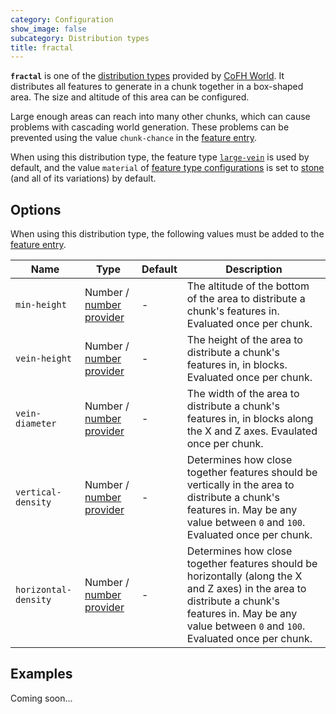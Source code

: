 ```yaml
---
category: Configuration
show_image: false
subcategory: Distribution types
title: fractal
---
```


**`fractal`** is one of the [distribution types](../) provided by [CoFH
World](../../../). It distributes all features to generate in a chunk together
in a box-shaped area. The size and altitude of this area can be configured.

Large enough areas can reach into many other chunks, which can cause problems
with cascading world generation. These problems can be prevented using the value
`chunk-chance` in the [feature entry](../../feature-format/#features).

When using this distribution type, the feature type
[`large-vein`](../../feature-types/large-vein/) is used by default, and the
value `material` of [feature type
configurations](../../feature-format/#feature-type-configuration) is set to
[stone](https://minecraft.gamepedia.com/Stone) (and all of its variations) by
default.


Options
-------

When using this distribution type, the following values must be added to the
[feature entry](../../feature-format/#features).


|Name|Type|Default|Description|
|--- |--- |--- |--- |
|`min-height`|Number / [number provider](../../common-formats/number-provider/)|-|The altitude of the bottom of the area to distribute a chunk's features in. Evaluated once per chunk.|
|`vein-height`|Number / [number provider](../../common-formats/number-provider/)|-|The height of the area to distribute a chunk's features in, in blocks. Evaluated once per chunk.|
|`vein-diameter`|Number / [number provider](../../common-formats/number-provider/)|-|The width of the area to distribute a chunk's features in, in blocks along the X and Z axes. Evaulated once per chunk.|
|`vertical-density`|Number / [number provider](../../common-formats/number-provider/)|-|Determines how close together features should be vertically in the area to distribute a chunk's features in. May be any value between `0` and `100`. Evaluated once per chunk.|
|`horizontal-density`|Number / [number provider](../../common-formats/number-provider/)|-|Determines how close together features should be horizontally (along the X and Z axes) in the area to distribute a chunk's features in. May be any value between `0` and `100`. Evaluated once per chunk.|



Examples
--------

Coming soon...
